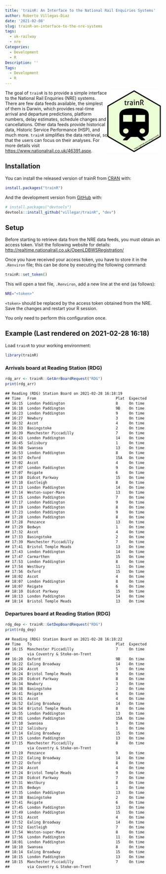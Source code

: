 ```yaml
---
title: 'trainR: An Interface to the National Rail Enquiries Systems'
author: Roberto Villegas-Diaz
date: '2021-02-08'
slug: trainR-an-interface-to-the-nre-systems
tags:
  - uk-railway
  - nre
Categories:
  - Development
  - R
Description: ''
Tags:
  - Development
  - R
---
```


<img src="https://raw.githubusercontent.com/villegar/trainR/main/inst/images/logo.png" alt="logo" align="right" height=200px/>

The goal of `trainR` is to provide a simple interface to the 
National Rail Enquiries (NRE) systems. There are few data feeds 
available, the simplest of them is Darwin, which provides real-time 
arrival and departure predictions, platform numbers, delay estimates, 
schedule changes and cancellations. Other data feeds provide historical 
data, Historic Service Performance (HSP), and much more. `trainR` 
simplifies the data retrieval, so that the users can focus on their 
analyses. For more details visit 
https://www.nationalrail.co.uk/46391.aspx.

## Installation

You can install the released version of trainR from [CRAN](https://CRAN.R-project.org) with:

``` r
install.packages("trainR")
```

And the development version from [GitHub](https://github.com/) with:

``` r
# install.packages("devtools")
devtools::install_github("villegar/trainR", "dev")
```

## Setup
Before starting to retrieve data from the NRE data feeds, you must obtain an access token. 
Visit the following website for details: http://realtime.nationalrail.co.uk/OpenLDBWSRegistration/

Once you have received your access token, you have to store it in the `.Renviron` file; this can be 
done by executing the following command:


```r
trainR::set_token()
```

This will open a text file, `.Renviron`, add a new line at the end (as follows):

```bash
NRE="<token>"
```

`<token>` should be replaced by the access token obtained from the NRE. Save the changes and restart 
your R session.

You only need to perform this configuration once.

## Example (Last rendered on 2021-02-28 16:18)

Load `trainR` to your working environment:

```r
library(trainR)
```

### Arrivals board at Reading Station (RDG)


```r
rdg_arr <- trainR::GetArrBoardRequest("RDG")
print(rdg_arr)
```

```
## Reading (RDG) Station Board on 2021-02-28 16:18:19
## Time   From                                    Plat  Expected
## 16:15  London Paddington                       8     On time
## 16:18  London Paddington                       9B    On time
## 16:23  London Paddington                       9     On time
## 16:27  Newbury                                 3     On time
## 16:32  Ascot                                   4     On time
## 16:33  Basingstoke                             2     On time
## 16:39  Manchester Piccadilly                   7     On time
## 16:43  London Paddington                       14    On time
## 16:45  Salisbury                               1     On time
## 16:50  Swansea                                 13    On time
## 16:53  London Paddington                       8     On time
## 16:57  Oxford                                  15A   On time
## 17:02  Ascot                                   4     On time
## 17:07  London Paddington                       9     On time
## 17:07  Reigate                                 6     On time
## 17:10  Didcot Parkway                          15    On time
## 17:10  Eastleigh                               8     On time
## 17:13  London Paddington                       14    On time
## 17:14  Weston-super-Mare                       13    On time
## 17:15  London Paddington                       7     On time
## 17:17  London Paddington                       9     On time
## 17:19  London Paddington                       8     On time
## 17:23  London Paddington                       9     On time
## 17:28  London Paddington                       8     On time
## 17:28  Penzance                                13    On time
## 17:29  Bedwyn                                  1     On time
## 17:32  Ascot                                   4     On time
## 17:33  Basingstoke                             2     On time
## 17:39  Manchester Piccadilly                   7     On time
## 17:41  Bristol Temple Meads                    13    On time
## 17:43  London Paddington                       14    On time
## 17:47  Carmarthen                              15    On time
## 17:53  London Paddington                       8     On time
## 17:54  Westbury                                11    On time
## 17:56  Oxford                                  15    On time
## 18:02  Ascot                                   4     On time
## 18:07  London Paddington                       8     On time
## 18:07  Reigate                                 6     On time
## 18:10  Didcot Parkway                          15    On time
## 18:13  London Paddington                       14    On time
## 18:14  Bristol Temple Meads                    13    On time
```

### Departures board at Reading Station (RDG)


```r
rdg_dep <- trainR::GetDepBoardRequest("RDG")
print(rdg_dep)
```

```
## Reading (RDG) Station Board on 2021-02-28 16:18:22
## Time   To                                      Plat  Expected
## 16:15  Manchester Piccadilly                   7     On time
##        via Coventry & Stoke-on-Trent           
## 16:20  Oxford                                  9B    On time
## 16:22  Ealing Broadway                         14    On time
## 16:24  Ascot                                   5     On time
## 16:24  Bristol Temple Meads                    9     On time
## 16:28  Didcot Parkway                          8     On time
## 16:34  Newbury                                 3     On time
## 16:38  Basingstoke                             2     On time
## 16:41  Reigate                                 6     On time
## 16:51  Ascot                                   4     On time
## 16:52  Ealing Broadway                         14    On time
## 16:54  Bristol Temple Meads                    8     On time
## 16:55  London Paddington                       13    On time
## 17:01  London Paddington                       15A   On time
## 17:10  Swansea                                 9     On time
## 17:12  Salisbury                               1     On time
## 17:14  Ealing Broadway                         15    On time
## 17:15  London Paddington                       13    On time
## 17:15  Manchester Piccadilly                   8     On time
##        via Coventry & Stoke-on-Trent           
## 17:19  Penzance                                9     On time
## 17:22  Ealing Broadway                         14    On time
## 17:22  Oxford                                  8     On time
## 17:24  Ascot                                   4     On time
## 17:24  Bristol Temple Meads                    9     On time
## 17:28  Didcot Parkway                          7     On time
## 17:31  Westbury                                8     On time
## 17:35  Bedwyn                                  1     On time
## 17:35  London Paddington                       13    On time
## 17:38  Basingstoke                             2     On time
## 17:41  Reigate                                 6     On time
## 17:45  London Paddington                       13    On time
## 17:49  London Paddington                       15    On time
## 17:51  Ascot                                   4     On time
## 17:52  Ealing Broadway                         14    On time
## 17:52  Eastleigh                               7     On time
## 17:54  Weston-super-Mare                       8     On time
## 17:56  London Paddington                       11    On time
## 18:01  London Paddington                       15    On time
## 18:10  Swansea                                 8     On time
## 18:14  Ealing Broadway                         15    On time
## 18:15  London Paddington                       13    On time
## 18:15  Manchester Piccadilly                   7     On time
##        via Coventry & Stoke-on-Trent
```
